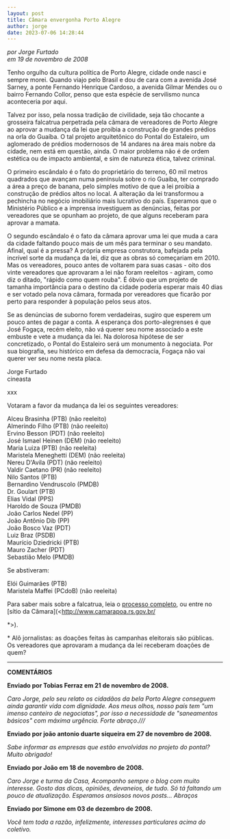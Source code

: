 ```yaml
---
layout: post
title: Câmara envergonha Porto Alegre
author: jorge
date: 2023-07-06 14:28:44
---
```

*por Jorge Furtado*\
*em 19 de novembro de 2008*

Tenho orgulho da cultura política de Porto Alegre, cidade onde nasci e sempre morei. Quando viajo pelo Brasil e dou de cara com a avenida José Sarney, a ponte Fernando Henrique Cardoso, a avenida Gilmar Mendes ou o bairro Fernando Collor, penso que esta espécie de servilismo nunca aconteceria por aqui.

Talvez por isso, pela nossa tradição de civilidade, seja tão chocante a grosseira falcatrua perpetrada pela câmara de vereadores de Porto Alegre ao aprovar a mudança da lei que proibia a construção de grandes prédios na orla do Guaíba. O tal projeto arquitetônico do Pontal do Estaleiro, um aglomerado de prédios modernosos de 14 andares na área mais nobre da cidade, nem está em questão, ainda. O maior problema não é de ordem estética ou de impacto ambiental, e sim de natureza ética, talvez criminal.

O primeiro escândalo é o fato do proprietário do terreno, 60 mil metros quadrados que avançam numa península sobre o rio Guaíba, ter comprado a área a preço de banana, pelo simples motivo de que a lei proibia a construção de prédios altos no local. A alteração da lei transformou a pechincha no negócio imobiliário mais lucrativo do país. Esperamos que o Ministério Público e a imprensa investiguem as denúncias, feitas por vereadores que se opunham ao projeto, de que alguns receberam para aprovar a mamata.

O segundo escândalo é o fato da câmara aprovar uma lei que muda a cara da cidade faltando pouco mais de um mês para terminar o seu mandato. Afinal, qual é a pressa? A própria empresa construtora, bafejada pela incrível sorte da mudança da lei, diz que as obras só começariam em 2010. Mas os vereadores, pouco antes de voltarem para suas casas - oito dos vinte vereadores que aprovaram a lei não foram reeleitos - agiram, como diz o ditado, "rápido como quem rouba". É óbvio que um projeto de tamanha importância para o destino da cidade poderia esperar mais 40 dias e ser votado pela nova câmara, formada por vereadores que ficarão por perto para responder à população pelos seus atos.

Se as denúncias de suborno forem verdadeiras, sugiro que esperem um pouco antes de pagar a conta. A esperança dos porto-alegrenses é que José Fogaça, recém eleito, não vá querer seu nome associado a este embuste e vete a mudança da lei. Na dolorosa hipótese de ser concretizado, o Pontal do Estaleiro será um monumento à negociata. Por sua biografia, seu histórico em defesa da democracia, Fogaça não vai querer ver seu nome nesta placa.

Jorge Furtado\
cineasta

xxx

Votaram a favor da mudança da lei os seguintes vereadores:

Alceu Brasinha (PTB) (não reeleito)\
Almerindo Filho (PTB) (não reeleito)\
Ervino Besson (PDT) (não reeleito)\
José Ismael Heinen (DEM) (não reeleito)\
Maria Luiza (PTB) (não reeleita)\
Maristela Meneghetti (DEM) (não reeleita)\
Nereu D'Avila (PDT) (não reeleito)\
Valdir Caetano (PR) (não reeleito)\
Nilo Santos (PTB)\
Bernardino Vendruscolo (PMDB)\
Dr. Goulart (PTB)\
Elias Vidal (PPS)\
Haroldo de Souza (PMDB)\
João Carlos Nedel (PP)\
João Antônio Dib (PP)\
João Bosco Vaz (PDT)\
Luiz Braz (PSDB)\
Maurício Dziedricki (PTB)\
Mauro Zacher (PDT)\
Sebastião Melo (PMDB)

Se abstiveram:

Elói Guimarães (PTB)\
Maristela Maffei (PCdoB) (não reeleita)

Para saber mais sobre a falcatrua, leia o [processo completo](http://200.169.19.94:4000/sisprotweb/processo_detalhe/94961?pagina_atual=1), ou entre no [sítio da Câmara](<http://www.camarapoa.rs.gov.br/

*>).

\* Alô jornalistas: as doações feitas às campanhas eleitorais são públicas. Os vereadores que aprovaram a mudança da lei receberam doações de quem?

- - -

**COMENTÁRIOS**

**Enviado por Tobias Ferraz em 21 de novembro de 2008.**

*Caro Jorge, pelo seu relato os cidadãos da bela Porto Alegre conseguem ainda garantir vida com dignidade. Aos meus olhos, nosso país tem "um imenso canteiro de negociatas", por isso a necessidade de "saneamentos básicos" com máxima urgência. Forte abraço.///*

**Enviado por joão antonio duarte siqueira em 27 de novembro de 2008.**

*Sabe informar as empresas que estão envolvidas no projeto do pontal? Muito obrigado!*

**Enviado por João em 18 de novembro de 2008.**

*Caro Jorge e turma da Casa, Acompanho sempre o blog com muito interesse. Gosto das dicas, opiniões, devaneios, de tudo. Só tá faltando um pouco de atualização. Esperamos ansiosos novos posts... Abraços*

**Enviado por Simone em 03 de dezembro de 2008.**

*Você tem toda a razão, infelizmente, interesses particulares acima do coletivo.*